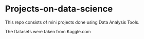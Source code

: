 # Projects-on-data-science

This repo consists of mini projects done using Data Analysis Tools.

The Datasets were taken from Kaggle.com
